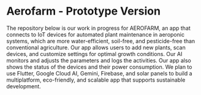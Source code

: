# Aerofarm - Prototype Version

The repository below is our work in progress for AEROFARM, an app that connects to IoT devices for automated plant maintenance in aeroponic systems, which are more water-efficient, soil-free, and pesticide-free than conventional agriculture. Our app allows users to add new plants, scan devices, and customize settings for optimal growth conditions. Our AI monitors and adjusts the parameters and logs the activities. Our app also shows the status of the devices and their power consumption. We plan to use Flutter, Google Cloud AI, Gemini, Firebase, and solar panels to build a multiplatform, eco-friendly, and scalable app that supports sustainable development.

